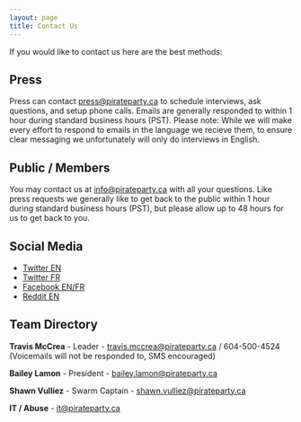 ```yaml
---
layout: page
title: Contact Us
---
```


If you would like to contact us here are the best methods:

## Press

Press can contact press@pirateparty.ca to schedule interviews, ask questions, and setup phone calls. Emails are generally responded to within 1 hour during standard business hours (PST). Please note: While we will make every effort to respond to emails in the language we recieve them, to ensure clear messaging we unfortunately will only do interviews in English. 

## Public / Members

You may contact us at info@pirateparty.ca with all your questions. Like press requests we generally like to get back to the public within 1 hour during standard business hours (PST), but please allow up to 48 hours for us to get back to you.

## Social Media

* [Twitter EN](https://twitter.com/piratepartyca)
* [Twitter FR](https://twitter.com/partipirateca)
* [Facebook EN/FR](https://facebook.com/piratepartyca)
* [Reddit EN](https://reddit.com/r/piratepartyca)

## Team Directory

**Travis McCrea** - Leader - travis.mccrea@pirateparty.ca / 604-500-4524 (Voicemails will not be responded to, SMS encouraged)

**Bailey Lamon** - President - bailey.lamon@pirateparty.ca 

**Shawn Vulliez** - Swarm Captain - shawn.vulliez@pirateparty.ca

**IT / Abuse** - it@pirateparty.ca